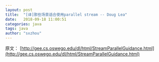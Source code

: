 ```yaml
---
layout: post
title:  "[译]那些场景适合使用parallel stream -- Doug Lea"
date:   2018-09-18 11:00:51
categories: java
tags: java
author: "sxzhou"
---
```


原文：
[http://gee.cs.oswego.edu/dl/html/StreamParallelGuidance.html](http://gee.cs.oswego.edu/dl/html/StreamParallelGuidance.html)  

